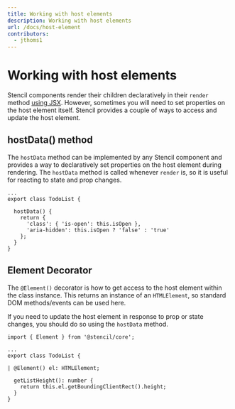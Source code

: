 ```yaml
---
title: Working with host elements
description: Working with host elements
url: /docs/host-element
contributors:
  - jthoms1
---
```


# Working with host elements

Stencil components render their children declaratively in their `render` method [using JSX](templating-jsx). However, sometimes you will need to set properties on the host element itself. Stencil provides a couple of ways to access and update the host element.


## hostData() method

The `hostData` method can be implemented by any Stencil component and provides a way to declaratively set properties on the host element during rendering. The `hostData` method is called whenever `render` is, so it is useful for reacting to state and prop changes.

```tsx
...
export class TodoList {

  hostData() {
    return {
      'class': { 'is-open': this.isOpen },
      'aria-hidden': this.isOpen ? 'false' : 'true'
    };
  }
}
```

## Element Decorator

The `@Element()` decorator is how to get access to the host element within the class instance. This returns an instance of an `HTMLElement`, so standard DOM methods/events can be used here.

If you need to update the host element in response to prop or state changes, you should do so using the `hostData` method.

```tsx
import { Element } from '@stencil/core';

...
export class TodoList {

| @Element() el: HTMLElement;

  getListHeight(): number {
    return this.el.getBoundingClientRect().height;
  }
}
```
